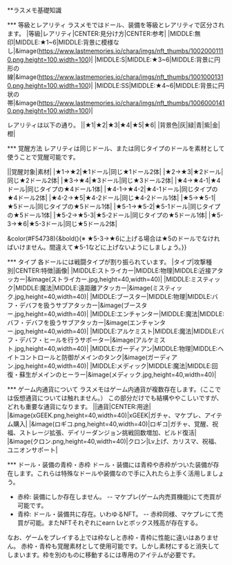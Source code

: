 **ラスメモ基礎知識

*** 等級とレアリティ
ラスメモではドール、装備を等級とレアリティで区分されます。
|等級|レアリティ|CENTER:見分け方|CENTER:参考|
|MIDDLE:無印|MIDDLE:★1~6|MIDDLE:背景に模様なし|&image(https://www.lastmemories.io/chara/imgs/nft_thumbs/10020001110.png,height=100,width=100)|
|MIDDLE:S|MIDDLE:★3~6|MIDDLE:背景に円形の線|&image(https://www.lastmemories.io/chara/imgs/nft_thumbs/10010001310.png,height=100,width=100)|
|MIDDLE:SS|MIDDLE:★4~6|MIDDLE:背景に円状の帯|&image(https://www.lastmemories.io/chara/imgs/nft_thumbs/10060001410.png,height=100,width=100)|

レアリティは以下の通り。
||★1|★2|★3|★4|★5|★6|
|背景色|灰|緑|青|紫|金|橙|

*** 覚醒方法
レアリティは同じドール、または同じタイプのドールを素材として使うことで覚醒可能です。

||覚醒対象|素材|
|★1→★2|★1ドール|同じ★1ドール2体|
|★2→★3|★2ドール|同じ★2ドール2体|
|★3→★4|★3ドール|同じ★3ドール2体|
|★4→★4-1|★4ドール|同じタイプの★4ドール1体|
|★4-1→★4-2|★4-1ドール|同じタイプの★4ドール2体|
|★4-2→★5|★4-2ドール|同じ★4-2ドール1体|
|★5→★5-1|★5ドール|同じタイプの★5ドール1体|
|★5-1→★5-2|★5-1ドール|同じタイプの★5ドール1体|
|★5-2→★5-3|★5-2ドール|同じタイプの★5ドール1体|
|★5-3→★6|★5-3ドール|同じ★5ドール2体|

&color(#F54738){&bold(){※ ★5-3→★6に上げる場合は★5のドールでなければいけません。間違えて★5-1などに上げないようにしましょう。}}

*** タイプ
各ドールには戦闘タイプが割り振られています。
|タイプ|攻撃種別|CENTER:特徴|画像|
|MIDDLE:ストライカー|MIDDLE:物理|MIDDLE:近接アタッカー|&image(ストライカー.jpg,height=40,width=40)|
|MIDDLE:ミスティック|MIDDLE:魔法|MIDDLE:遠距離アタッカー|&image(ミスティック.jpg,height=40,width=40)|
|MIDDLE:ブースター|MIDDLE:物理|MIDDLE:バフ・デバフを扱うサブアタッカー|&image(ブースター.jpg,height=40,width=40)|
|MIDDLE:エンチャンター|MIDDLE:魔法|MIDDLE:バフ・デバフを扱うサブアタッカー|&image(エンチャンター.jpg,height=40,width=40)|
|MIDDLE:アルケミスト|MIDDLE:魔法|MIDDLE:バフ・デバフ・ヒールを行うサポーター|&image(アルケミスト.jpg,height=40,width=40)|
|MIDDLE:ガーディアン|MIDDLE:物理|MIDDLE:ヘイトコントロールと防御がメインのタンク|&image(ガーディアン.jpg,height=40,width=40)|
|MIDDLE:メディック|MIDDLE:魔法|MIDDLE:回復・蘇生がメインのヒーラー|&image(メディック.jpg,height=40,width=40)|

*** ゲーム内通貨について
ラスメモはゲーム内通貨が複数存在します。（ここでは仮想通貨については触れません。）
この部分だけでも結構ややこしいですが、どれも重要な通貨になります。
||通貨|CENTER:用途|
|&image(xGEEK.png,height=40,width=40)|xGEEK|ガチャ、マケプレ、アイテム購入|
|&image(ロギコ.png,height=40,width=40)|ロギコ|ガチャ、覚醒、祝福、ストレージ拡張、デイリーダンジョン挑戦回数増加、ビルド復活|
|&image(クロン.png,height=40,width=40)|クロン|Lv上げ、カリスマ、祝福、ユニオンサポート|

*** ドール・装備の青枠・赤枠
ドール・装備には青枠や赤枠がついた装備が存在します。これらは特殊なドールや装備なので手に入れたら上手く活用しましょう。
- 赤枠: 装備にしか存在しません。
-- マケプレ(ゲーム内売買機能)にて売買が可能です。
- 青枠: ドール・装備共に存在。いわゆるNFT。
-- 赤枠同様、マケプレにて売買が可能。またNFTそれぞれにearn Lvとボックス残高が存在する。

なお、ゲームをプレイする上では枠なしと赤枠・青枠に性能に違いはありません。
赤枠・青枠も覚醒素材として使用可能です。しかし素材にすると消失してしまいます。枠を別のものに移動するには専用のアイテムが必要です。